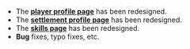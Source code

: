 * The **[player profile page](https://www.shintolin.com/profile/ecce)** has been redesigned.
* The **[settlement profile page](https://www.shintolin.com/settlements/westshore)** has been redesigned.
* The **[skills page](https://www.shintolin.com/game/skills)** has been redesigned.
* **Bug** fixes, typo fixes, etc.
